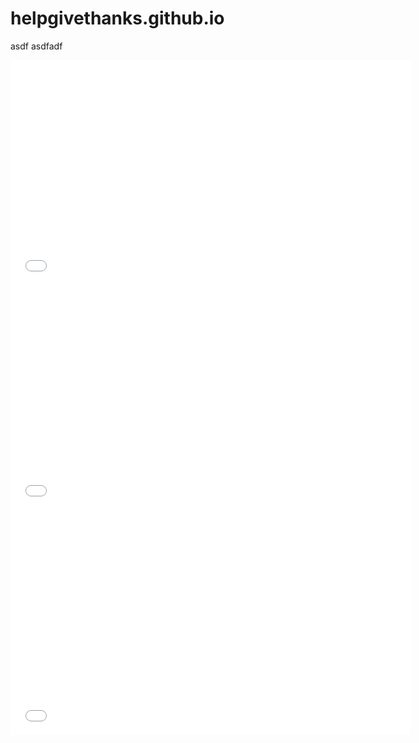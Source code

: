 # helpgivethanks.github.io

asdf
asdfadf

<iframe width="640" height="360" src="//www.youtube.com/embed/o_x2RVnlTZs" frameborder="0" allowfullscreen>
  </iframe>



  <iframe width="640" height="360" src="//www.youtube.com/embed/o_x2RVnlTZs" frameborder="0" allowfullscreen>
    </iframe>




<iframe width="640" height="360" src="//www.youtube.com/embed/o_x2RVnlTZs" frameborder="0" allowfullscreen>
  </iframe>
